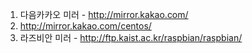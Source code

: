   
1) 다음카카오 미러 - http://mirror.kakao.com/  
2) http://mirror.kakao.com/centos/  
3) 라즈비안 미러 - http://ftp.kaist.ac.kr/raspbian/raspbian/  
